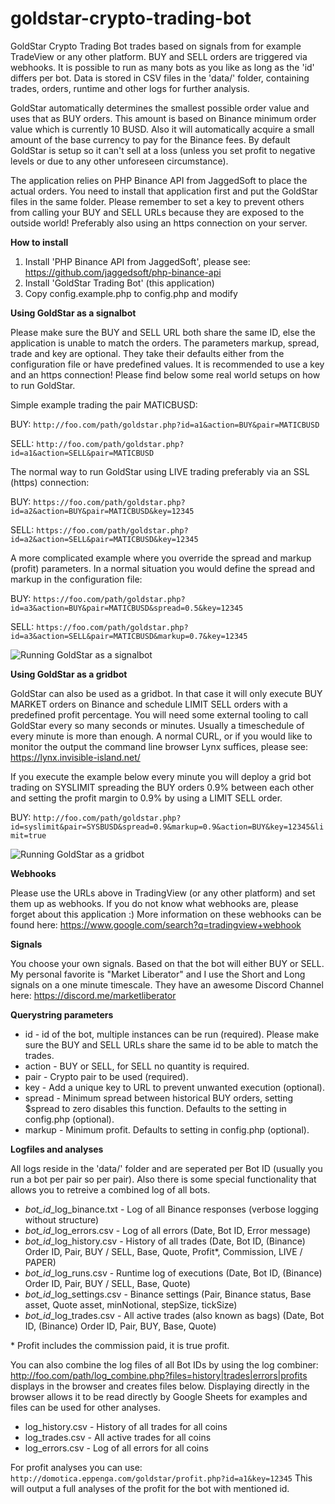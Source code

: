 # goldstar-crypto-trading-bot
GoldStar Crypto Trading Bot trades based on signals from for example TradeView or any other platform. BUY and SELL orders are triggered via webhooks. It is possible to run as many bots as you like as long as the 'id' differs per bot. Data is stored in CSV files in the 'data/' folder, containing trades, orders, runtime and other logs for further analysis.

GoldStar automatically determines the smallest possible order value and uses that as BUY orders. This amount is based on Binance minimum order value which is currently 10 BUSD. Also it will automatically acquire a small amount of the base currency to pay for the Binance fees. By default GoldStar is setup so it can't sell at a loss (unless you set profit to negative levels or due to any other unforeseen circumstance).

The application relies on PHP Binance API from JaggedSoft to place the actual orders. You need to install that application first and put the GoldStar files in the same folder. Please remember to set a key to prevent others from calling your BUY and SELL URLs because they are exposed to the outside world! Preferably also using an https connection on your server.

**How to install**

1) Install 'PHP Binance API from JaggedSoft', please see: https://github.com/jaggedsoft/php-binance-api
2) Install 'GoldStar Trading Bot' (this application)
3) Copy config.example.php to config.php and modify

**Using GoldStar as a signalbot**

Please make sure the BUY and SELL URL both share the same ID, else the application is unable to match the orders. The parameters markup, spread, trade and key are optional. They take their defaults either from the configuration file or have predefined values. It is recommended to use a key and an https connection! Please find below some real world setups on how to run GoldStar.

Simple example trading the pair MATICBUSD:

BUY:
`http://foo.com/path/goldstar.php?id=a1&action=BUY&pair=MATICBUSD`

SELL:
`http://foo.com/path/goldstar.php?id=a1&action=SELL&pair=MATICBUSD`

The normal way to run GoldStar using LIVE trading preferably via an SSL (https) connection:

BUY:
`https://foo.com/path/goldstar.php?id=a2&action=BUY&pair=MATICBUSD&key=12345`

SELL:
`https://foo.com/path/goldstar.php?id=a2&action=SELL&pair=MATICBUSD&key=12345`

A more complicated example where you override the spread and markup (profit) parameters. In a normal situation you would define the spread and markup in the configuration file:

BUY:
`https://foo.com/path/goldstar.php?id=a3&action=BUY&pair=MATICBUSD&spread=0.5&key=12345`

SELL:
`https://foo.com/path/goldstar.php?id=a3&action=SELL&pair=MATICBUSD&markup=0.7&key=12345`

![Running GoldStar as a signalbot](https://share.cryptowat.ch/charts/c78p54ltqnga5k7ql48g-binance-rosebusd.png)

**Using GoldStar as a gridbot**

GoldStar can also be used as a gridbot. In that case it will only execute BUY MARKET orders on Binance and schedule LIMIT SELL orders with a predefined profit percentage. You will need some external tooling to call GoldStar every so many seconds or minutes. Usually a timeschedule of every minute is more than enough. A normal CURL, or if you would like to monitor the output the command line browser Lynx suffices, please see: https://lynx.invisible-island.net/

If you execute the example below every minute you will deploy a grid bot trading on SYSLIMIT spreading the BUY orders 0.9% between each other and setting the profit margin to 0.9% by using a LIMIT SELL order.

BUY:
`http://foo.com/path/goldstar.php?id=syslimit&pair=SYSBUSD&spread=0.9&markup=0.9&action=BUY&key=12345&limit=true`

![Running GoldStar as a gridbot](https://share.cryptowat.ch/charts/c78p35up6bmlauced66g-binance-onebusd.png)

**Webhooks**

Please use the URLs above in TradingView (or any other platform) and set them up as webhooks. If you do not know what webhooks are, please forget about this application :) More information on these webhooks can be found here: https://www.google.com/search?q=tradingview+webhook

**Signals**

You choose your own signals. Based on that the bot will either BUY or SELL. My personal favorite is "Market Liberator" and I use the Short and Long signals on a one minute timescale. They have an awesome Discord Channel here: https://discord.me/marketliberator

**Querystring parameters**

- id       - id of the bot, multiple instances can be run (required). Please make sure the BUY and SELL URLs share the same id to be able to match the trades.
- action   - BUY or SELL, for SELL no quantity is required.
- pair     - Crypto pair to be used (required).
- key      - Add a unique key to URL to prevent unwanted execution (optional).
- spread   - Minimum spread between historical BUY orders, setting $spread to zero disables this function. Defaults to the setting in config.php (optional).
- markup   - Minimum profit. Defaults to setting in config.php (optional).

**Logfiles and analyses**

All logs reside in the 'data/' folder and are seperated per Bot ID (usually you run a bot per pair so per pair). Also there is some special functionality that allows you to retreive a combined log of all bots. 

- *bot_id*_log_binance.txt  - Log of all Binance responses (verbose logging without structure)
- *bot_id*_log_errors.csv   - Log of all errors (Date, Bot ID, Error message)
- *bot_id*_log_history.csv  - History of all trades (Date, Bot ID, (Binance) Order ID, Pair, BUY / SELL, Base, Quote, Profit\*, Commission, LIVE / PAPER)
- *bot_id*_log_runs.csv     - Runtime log of executions (Date, Bot ID, (Binance) Order ID, Pair, BUY / SELL, Base, Quote)
- *bot_id*_log_settings.csv	- Binance settings (Pair, Binance status, Base asset, Quote asset, minNotional, stepSize, tickSize)
- *bot_id*_log_trades.csv   - All active trades (also known as bags) (Date, Bot ID, (Binance) Order ID, Pair, BUY, Base, Quote)

\* Profit includes the commission paid, it is true profit.

You can also combine the log files of all Bot IDs by using the log combiner:
http://foo.com/path/log_combine.php?files=history|trades|errors|profits displays in the browser and creates files below. Displaying directly in the browser allows it to be read directly by Google Sheets for examples and files can be used for other analyses.

- log_history.csv     - History of all trades for all coins
- log_trades.csv      - All active trades for all coins
- log_errors.csv      - Log of all errors for all coins

For profit analyses you can use:
`http://domotica.eppenga.com/goldstar/profit.php?id=a1&key=12345`
This will output a full analyses of the profit for the bot with mentioned id.
